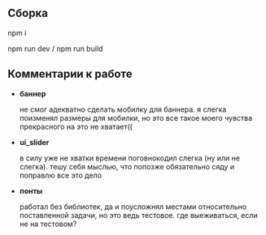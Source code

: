 ## Сборка

npm i

npm run dev / npm run build

## Комментарии к работе

- **баннер**

  не смог адекватно сделать мобилку для баннера. я слегка поизменял размеры для мобилки, но это все такое
  моего чувства прекрасного на это не хватает((

- **ui_slider**

  в силу уже не хватки времени поговнокодил слегка (ну или не слегка). тешу себя мыслью, что попозже обязательно сяду и поправлю все это дело

- **понты**

  работал без библиотек, да и поусложнял местами относительно поставленной задачи, но это ведь тестовое. где выеживаться, если не на тестовом?
